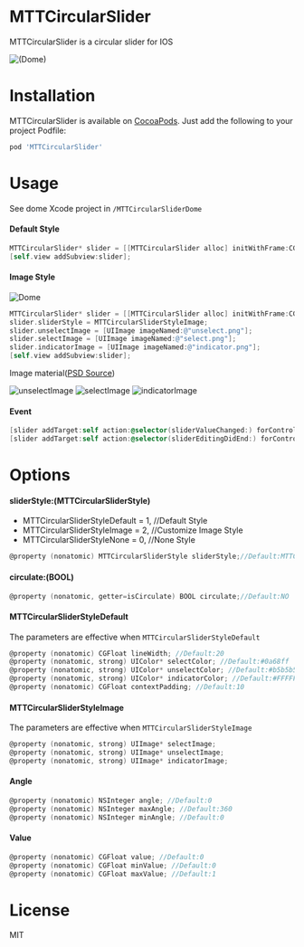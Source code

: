 # MTTCircularSlider

MTTCircularSlider is a circular slider for IOS

![(Dome)](http://ww1.sinaimg.cn/large/abb730d0gw1f1wg2u3h3dg208w0fs4qp.gif)

# Installation

MTTCircularSlider is available on [CocoaPods](http://cocoapods.org). Just add the following to your project Podfile:
```ruby
pod 'MTTCircularSlider'
```

# Usage

See dome Xcode project in `/MTTCircularSliderDome`

#### Default Style
``` objectivec
MTTCircularSlider* slider = [[MTTCircularSlider alloc] initWithFrame:CGRectMake(100, 100, 150, 150)];
[self.view addSubview:slider];
```

#### Image Style
![Dome](http://7xrv0w.com1.z0.glb.clouddn.com/image_style_dome.gif)
``` objectivec
MTTCircularSlider* slider = [[MTTCircularSlider alloc] initWithFrame:CGRectMake(100, 100, 150, 150)];
slider.sliderStyle = MTTCircularSliderStyleImage;
slider.unselectImage = [UIImage imageNamed:@"unselect.png"];
slider.selectImage = [UIImage imageNamed:@"select.png"];
slider.indicatorImage = [UIImage imageNamed:@"indicator.png"];
[self.view addSubview:slider];
```

Image material([PSD Source](http://www.psdgraphics.com/psd/metal-volume-knob-psd/))

![unselectImage](http://7xrv0w.com1.z0.glb.clouddn.com/unselect.png?imageView/2/w/200/)
![selectImage](http://7xrv0w.com1.z0.glb.clouddn.com/select.png?imageView/2/w/200/)
![indicatorImage](http://7xrv0w.com1.z0.glb.clouddn.com/indicator.png?imageView/2/w/200/)


#### Event
``` objectivec
[slider addTarget:self action:@selector(sliderValueChanged:) forControlEvents:UIControlEventValueChanged];
[slider addTarget:self action:@selector(sliderEditingDidEnd:) forControlEvents:UIControlEventEditingDidEnd;
```
# Options

#### sliderStyle:(MTTCircularSliderStyle)

* MTTCircularSliderStyleDefault = 1, //Default Style
* MTTCircularSliderStyleImage = 2, //Customize Image Style
* MTTCircularSliderStyleNone = 0, //None Style

``` objectivec
@property (nonatomic) MTTCircularSliderStyle sliderStyle;//Default:MTTCircularSliderStyleDefault
```
#### circulate:(BOOL)
``` objectivec
@property (nonatomic, getter=isCirculate) BOOL circulate;//Default:NO
```

#### MTTCircularSliderStyleDefault
The parameters are effective when `MTTCircularSliderStyleDefault`

``` objectivec
@property (nonatomic) CGFloat lineWidth; //Default:20
@property (nonatomic, strong) UIColor* selectColor; //Default:#0a68ff
@property (nonatomic, strong) UIColor* unselectColor; //Default:#b5b5b5
@property (nonatomic, strong) UIColor* indicatorColor; //Default:#FFFFFF
@property (nonatomic) CGFloat contextPadding; //Default:10
```
#### MTTCircularSliderStyleImage
The parameters are effective when `MTTCircularSliderStyleImage`

``` objectivec
@property (nonatomic, strong) UIImage* selectImage;
@property (nonatomic, strong) UIImage* unselectImage;
@property (nonatomic, strong) UIImage* indicatorImage;
```
#### Angle
``` objectivec
@property (nonatomic) NSInteger angle; //Default:0
@property (nonatomic) NSInteger maxAngle; //Default:360
@property (nonatomic) NSInteger minAngle; //Default:0
```

#### Value
``` objectivec
@property (nonatomic) CGFloat value; //Default:0
@property (nonatomic) CGFloat minValue; //Default:0
@property (nonatomic) CGFloat maxValue; //Default:1
```

# License

MIT
